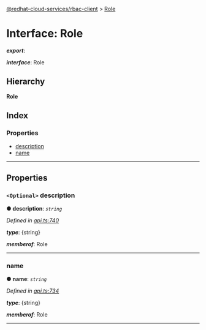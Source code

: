 [@redhat-cloud-services/rbac-client](../README.md) > [Role](../interfaces/role.md)

# Interface: Role

*__export__*: 

*__interface__*: Role

## Hierarchy

**Role**

## Index

### Properties

* [description](role.md#description)
* [name](role.md#name)

---

## Properties

<a id="description"></a>

### `<Optional>` description

**● description**: *`string`*

*Defined in [api.ts:740](https://github.com/RedHatInsights/javascript-clients/blob/master/packages/rbac/api.ts#L740)*

*__type__*: {string}

*__memberof__*: Role

___
<a id="name"></a>

###  name

**● name**: *`string`*

*Defined in [api.ts:734](https://github.com/RedHatInsights/javascript-clients/blob/master/packages/rbac/api.ts#L734)*

*__type__*: {string}

*__memberof__*: Role

___

